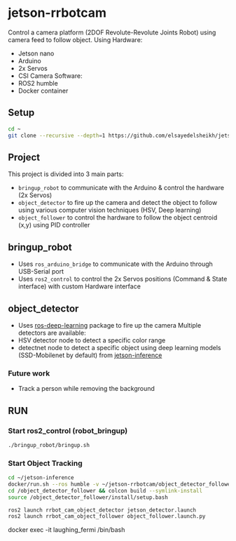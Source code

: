 # jetson-rrbotcam
Control a camera platform (2DOF Revolute-Revolute Joints Robot) using camera feed to follow object.
Using 
Hardware:
* Jetson nano
* Arduino
* 2x Servos
* CSI Camera
Software:
* ROS2 humble
* Docker container

## Setup
``` bash
cd ~
git clone --recursive --depth=1 https://github.com/elsayedelsheikh/jetson-rrbotcam
```
## Project
This project is divided into 3 main parts:
* `bringup_robot` to communicate with the Arduino & control the hardware (2x Servos)
* `object_detector` to fire up the camera and detect the object to follow using various computer vision techniques (HSV, Deep learning)
* `object_follower` to control the hardware to follow the object centroid (x,y) using PID controller
## bringup_robot 
* Uses `ros_arduino_bridge` to communicate with the Arduino through USB-Serial port
* Uses `ros2_control` to control the 2x Servos positions (Command & State interface) with custom Hardware interface
## object_detector
* Uses [ros-deep-learning](https://github.com/dusty-nv/ros_deep_learning) package to fire up the camera 
Multiple detectors are available:
* HSV detector node to detect a specific color range
* detectnet node to detect a specific object using deep learning models (SSD-Mobilenet by default) from [jetson-inference](https://github.com/dusty-nv/jetson-inference)
### Future work
* Track a person while removing the background

## RUN
### Start ros2_control (robot_bringup)
``` bash
./bringup_robot/bringup.sh
```

### Start Object Tracking

``` bash
cd ~/jetson-inference
docker/run.sh --ros humble -v ~/jetson-rrbotcam/object_detector_follower:/object_detector_follower/
cd /object_detector_follower && colcon build --symlink-install
source /object_detector_follower/install/setup.bash

ros2 launch rrbot_cam_object_detector jetson_detector.launch
ros2 launch rrbot_cam_object_follower object_follower.launch.py

```

docker exec -it laughing_fermi /bin/bash
